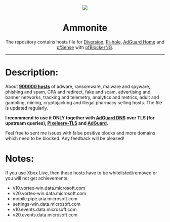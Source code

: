 <p align="center">
<img src="https://ammnt.github.io/Ammonite/ammonite_logo.png" />
</p>

<h1 align="center">Ammonite</h1>

<p align="center">The repository contains hosts file for <a href="https://diversion.ch">Diversion</a>, <a href="https://pi-hole.net">Pi-hole</a>, <a href="https://adguard.com/en/adguard-home.html">AdGuard Home</a> and <a href="https://www.pfsense.org/">pfSense</a> with <a href="https://www.tecmint.com/install-configure-pfblockerng-dns-black-listing-in-pfsense/">pfBlockerNG</a>.</p>

***

# Description:

About <b><a href="https://github.com/ammnt/Ammonite">900000 hosts</a></b> of adware, ransomware, malware and spyware, phishing and spam, CPA and redirect, fake and scam, advertising and banner networks, tracking and telemetry, analytics and metrics, adult and gambling, mining, cryptojacking and illegal pharmacy selling hosts. The file is updated regularly.

<b>I recommend to use it ONLY together with <a href="https://github.com/AdguardTeam/AdGuardDNS">AdGuard DNS</a> over TLS (for upstream queries), <a href="https://kazoo.ga/pixelserv-tls/">Pixelserv-TLS</a> and <a href="https://adguard.com/en/welcome.html#products">AdGuard</a>.</b>

Feel free to sent me issues with false positive blocks and more domains which need to be blocked. Any feedback will be pleased!

# Notes:

If you use Xbox Live, then these hosts have to be whitelisted/removed or you will not get achievements:

- v10.vortex-win.data.microsoft.com
- v20.vortex-win.data.microsoft.com
- mobile.pipe.aria.microsoft.com
- settings-win.data.microsoft.com
- v10.events.data.microsoft.com
- v20.events.data.microsoft.com
